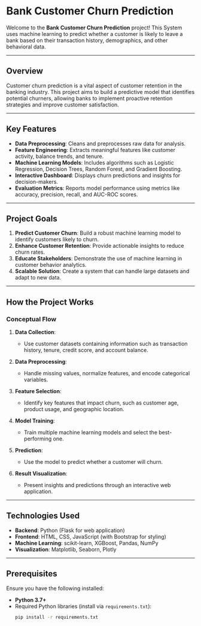# Bank Customer Churn Prediction

Welcome to the **Bank Customer Churn Prediction** project! This System uses machine learning to predict whether a customer is likely to leave a bank based on their transaction history, demographics, and other behavioral data.

---

## Overview

Customer churn prediction is a vital aspect of customer retention in the banking industry. This project aims to build a predictive model that identifies potential churners, allowing banks to implement proactive retention strategies and improve customer satisfaction.

---

## Key Features

- **Data Preprocessing**: Cleans and preprocesses raw data for analysis.
- **Feature Engineering**: Extracts meaningful features like customer activity, balance trends, and tenure.
- **Machine Learning Models**: Includes algorithms such as Logistic Regression, Decision Trees, Random Forest, and Gradient Boosting.
- **Interactive Dashboard**: Displays churn predictions and insights for decision-makers.
- **Evaluation Metrics**: Reports model performance using metrics like accuracy, precision, recall, and AUC-ROC scores.

---

## Project Goals

1. **Predict Customer Churn**: Build a robust machine learning model to identify customers likely to churn.
2. **Enhance Customer Retention**: Provide actionable insights to reduce churn rates.
3. **Educate Stakeholders**: Demonstrate the use of machine learning in customer behavior analytics.
4. **Scalable Solution**: Create a system that can handle large datasets and adapt to new data.

---

## How the Project Works

### Conceptual Flow

1. **Data Collection**: 
   - Use customer datasets containing information such as transaction history, tenure, credit score, and account balance.

2. **Data Preprocessing**:
   - Handle missing values, normalize features, and encode categorical variables.

3. **Feature Selection**:
   - Identify key features that impact churn, such as customer age, product usage, and geographic location.

4. **Model Training**:
   - Train multiple machine learning models and select the best-performing one.

5. **Prediction**:
   - Use the model to predict whether a customer will churn.

6. **Result Visualization**:
   - Present insights and predictions through an interactive web application.

---

## Technologies Used

- **Backend**: Python (Flask for web application)
- **Frontend**: HTML, CSS, JavaScript (with Bootstrap for styling)
- **Machine Learning**: scikit-learn, XGBoost, Pandas, NumPy
- **Visualization**: Matplotlib, Seaborn, Plotly

---

## Prerequisites

Ensure you have the following installed:
- **Python 3.7+**
- Required Python libraries (install via `requirements.txt`):
  ```bash
  pip install -r requirements.txt
